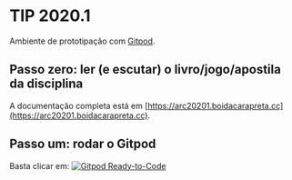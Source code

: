 # TIP 2020.1

Ambiente de prototipação com [Gitpod](https://gitpod.io).

## Passo zero: ler (e escutar) o livro/jogo/apostila da disciplina

A documentação completa está em [https://arc20201.boidacarapreta.cc](https://arc20201.boidacarapreta.cc).

## Passo um: rodar o Gitpod

Basta clicar em: [![Gitpod Ready-to-Code](https://img.shields.io/badge/Gitpod-Ready--to--Code-blue?logo=gitpod)](https://gitpod.io/#https://github.com/boidacarapreta/arc20201/tree/tip)
